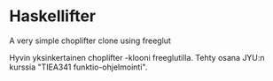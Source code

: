 # Haskellifter
A very simple choplifter clone using freeglut

Hyvin yksinkertainen choplifter -klooni freeglutilla. Tehty osana JYU:n kurssia "TIEA341 funktio-ohjelmointi".
